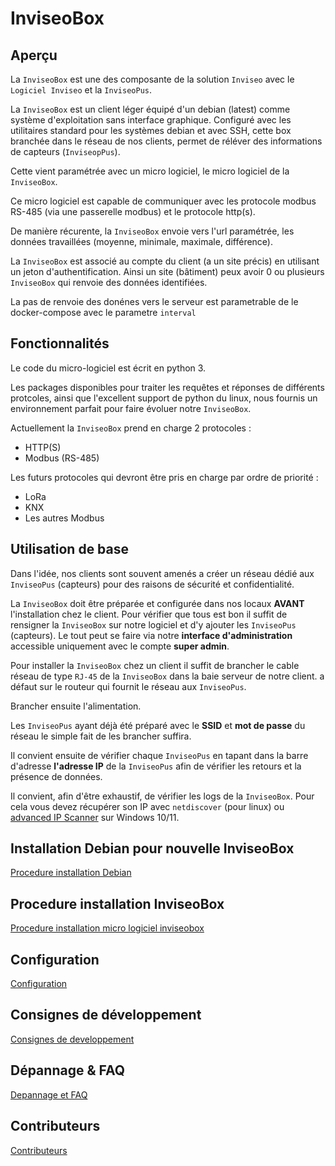 # InviseoBox

## Aperçu

La `InviseoBox` est une des composante de la solution `Inviseo` avec le `Logiciel Inviseo` et la `InviseoPus`.

La `InviseoBox` est un client léger équipé d'un debian (latest) comme système d'exploitation sans interface graphique.
Configuré avec les utilitaires standard pour les systèmes debian et avec SSH, cette box branchée dans le réseau de nos clients, permet de réléver des informations de capteurs (`InviseopPus`).

Cette vient paramétrée avec un micro logiciel, le micro logiciel de la `InviseoBox`.

Ce micro logiciel est capable de communiquer avec les protocole modbus RS-485 (via une passerelle modbus) et le protocole http(s).

De manière récurente, la `InviseoBox` envoie vers l'url paramétrée, les données travaillées (moyenne, minimale, maximale, différence).

La `InviseoBox` est associé au compte du client (a un site précis) en utilisant un jeton d'authentification. Ainsi un site (bâtiment) peux avoir 0 ou plusieurs `InviseoBox` qui renvoie des données identifiées.

La pas de renvoie des donénes vers le serveur est parametrable de le docker-compose avec le parametre `interval`

## Fonctionnalités

Le code du micro-logiciel est écrit en python 3.

Les packages disponibles pour traiter les requêtes et réponses de différents protcoles, ainsi que l'excellent support de python du linux, nous fournis un environnement parfait pour faire évoluer notre `InviseoBox`.

Actuellement la `InviseoBox` prend en charge 2 protocoles :
* HTTP(S)
* Modbus (RS-485)

Les futurs protocoles qui devront être pris en charge par ordre de priorité :
* LoRa
* KNX
* Les autres Modbus

## Utilisation de base

Dans l'idée, nos clients sont souvent amenés a créer un réseau dédié aux `InviseoPus` (capteurs) pour des raisons de sécurité et confidentialité.

La `InviseoBox` doit être préparée et configurée dans nos locaux **AVANT** l'installation chez le client.
Pour vérifier que tous est bon il suffit de rensigner la `InviseoBox` sur notre logiciel et d'y ajouter les `InviseoPus` (capteurs).
Le tout peut se faire via notre **interface d'administration** accessible uniquement avec le compte **super admin**.

Pour installer la `InviseoBox` chez un client il suffit de brancher le cable réseau de type `RJ-45` de la `InviseoBox` dans la baie serveur de notre client. a défaut sur le routeur qui fournit le réseau aux `InviseoPus`.

Brancher ensuite l'alimentation.

Les `InviseoPus` ayant déjà été préparé avec le **SSID** et **mot de passe** du réseau le simple fait de les brancher suffira.

Il convient ensuite de vérifier chaque `InviseoPus` en tapant dans la barre d'adresse **l'adresse IP** de la `InviseoPus` afin de vérifier les retours et la présence de données.

Il convient, afin d'être exhaustif, de vérifier les logs de la `InviseoBox`.
Pour cela vous devez récupérer son IP avec `netdiscover` (pour linux) ou [advanced IP Scanner](./logiciels/Advanced_IP_Scanner_2.5.4594.1.exe) sur Windows 10/11.

## Installation Debian pour nouvelle InviseoBox
[Procedure installation Debian](./installation_debian_inviseobox_wyse.md)

## Procedure installation InviseoBox
[Procedure installation micro logiciel inviseobox](./installation.md)

## Configuration
[Configuration](./configuration.md)

## Consignes de développement
[Consignes de  developpement](./developpement.md)

## Dépannage & FAQ
[Depannage et FAQ](./depannage.md)

## Contributeurs
[Contributeurs](./contribution.md)
